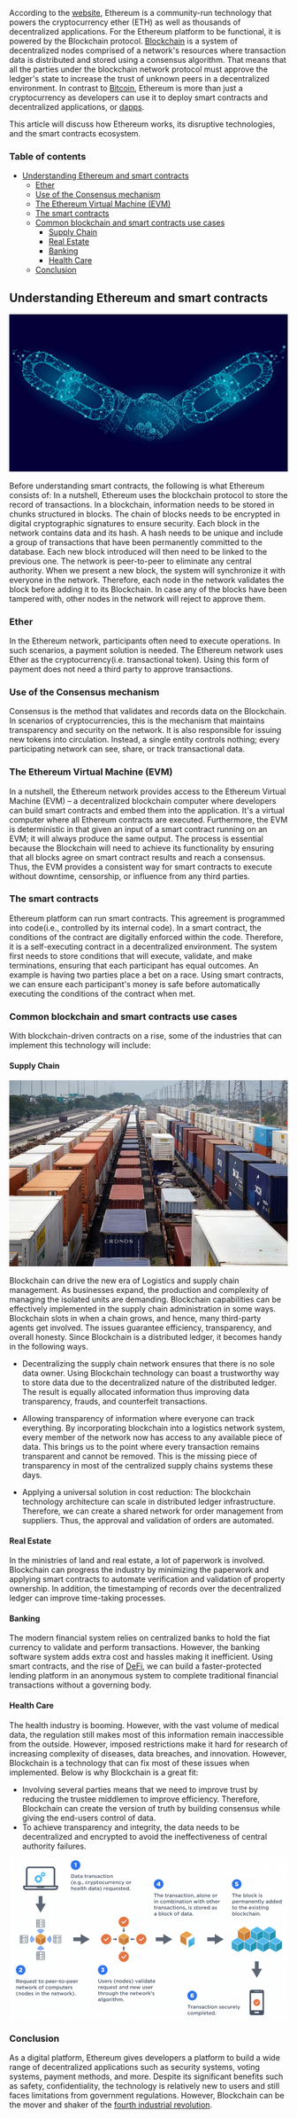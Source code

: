 According to the [website](https://ethereum.org/en/), Ethereum is a community-run technology that powers the cryptocurrency ether (ETH) as well as thousands of decentralized applications. For the Ethereum platform to be functional, it is powered by the Blockchain protocol. [Blockchain](https://en.wikipedia.org/wiki/Blockchain) is a system of decentralized nodes comprised of a network's resources where transaction data is distributed and stored using a consensus algorithm. That means that all the parties under the blockchain network protocol must approve the ledger's state to increase the trust of unknown peers in a decentralized environment. In contrast to [Bitcoin](https://www.investopedia.com/terms/b/bitcoin.asp), Ethereum is more than just a cryptocurrency as developers can use it to deploy smart contracts and decentralized applications, or [dapps](https://ethereum.org/en/dapps/).

This article will discuss how Ethereum works, its disruptive technologies, and the smart contracts ecosystem.

### Table of contents
- [Understanding Ethereum and smart contracts](#understanding-ethereum-and-smart-contracts)
  - [Ether](#ether)
  - [Use of the Consensus mechanism](#use-of-the-consensus-mechanism)
  - [The Ethereum Virtual Machine (EVM)](#the-ethereum-virtual-machine-evm)
  - [The smart contracts](#the-smart-contracts)
  - [Common blockchain and smart contracts use cases](#common-blockchain-and-smart-contracts-use-cases)
    - [Supply Chain](#supply-chain)
    - [Real Estate](#real-estate)
    - [Banking](#banking)
    - [Health Care](#health-care)
  - [Conclusion](#conclusion)


## Understanding Ethereum and smart contracts

![Smart Contracts](./smartcontracts.jpg)

Before understanding smart contracts, the following is what Ethereum consists of:
In a nutshell, Ethereum uses the blockchain protocol to store the record of transactions. In a blockchain, information needs to be stored in chunks structured in blocks. The chain of blocks needs to be encrypted in digital cryptographic signatures to ensure security. Each block in the network contains data and its hash. A hash needs to be unique and include a group of transactions that have been permanently committed to the database. Each new block introduced will then need to be linked to the previous one. The network is peer-to-peer to eliminate any central authority. When we present a new block, the system will synchronize it with everyone in the network. Therefore, each node in the network validates the block before adding it to its Blockchain. In case any of the blocks have been tampered with, other nodes in the network will reject to approve them.

### Ether
In the Ethereum network, participants often need to execute operations. In such scenarios, a payment solution is needed. The Ethereum network uses Ether as the cryptocurrency(i.e. transactional token). Using this form of payment does not need a third party to approve transactions. 

### Use of the Consensus mechanism
Consensus is the method that validates and records data on the Blockchain. In scenarios of cryptocurrencies, this is the mechanism that maintains transparency and security on the network. It is also responsible for issuing new tokens into circulation. Instead, a single entity controls nothing; every participating network can see, share, or track transactional data.

### The Ethereum Virtual Machine (EVM)
In a nutshell, the Ethereum network provides access to the Ethereum Virtual Machine (EVM) – a decentralized blockchain computer where developers can build smart contracts and embed them into the application. It's a virtual computer where all Ethereum contracts are executed. Furthermore, the EVM is deterministic in that given an input of a smart contract running on an EVM; it will always produce the same output. The process is essential because the Blockchain will need to achieve its functionality by ensuring that all blocks agree on smart contract results and reach a consensus. Thus, the EVM provides a consistent way for smart contracts to execute without downtime, censorship, or influence from any third parties.

### The smart contracts
Ethereum platform can run smart contracts. This agreement is programmed into code(i.e., controlled by its internal code). In a smart contract, the conditions of the contract are digitally enforced within the code. Therefore, it is a self-executing contract in a decentralized environment. The system first needs to store conditions that will execute, validate, and make terminations, ensuring that each participant has equal outcomes. An example is having two parties place a bet on a race. Using smart contracts, we can ensure each participant's money is safe before automatically executing the conditions of the contract when met.

### Common blockchain and smart contracts use cases
With blockchain-driven contracts on a rise, some of the industries that can implement this technology will include:

#### Supply Chain
![supply chain](./supply-chain-management.jpg)

Blockchain can drive the new era of Logistics and supply chain management. As businesses expand, the production and complexity of managing the isolated units are demanding. Blockchain capabilities can be effectively implemented in the supply chain administration in some ways. Blockchain slots in when a chain grows, and hence, many third-party agents get involved. The issues guarantee efficiency, transparency, and overall honesty. Since Blockchain is a distributed ledger, it becomes handy in the following ways.

- Decentralizing the supply chain network ensures that there is no sole data owner. Using Blockchain technology can boast a trustworthy way to store data due to the decentralized nature of the distributed ledger. The result is equally allocated information thus improving data transparency, frauds, and counterfeit transactions.

- Allowing transparency of information where everyone can track everything. By incorporating blockchain into a logistics network system, every member of the network now has access to any available piece of data. This brings us to the point where every transaction remains transparent and cannot be removed. This is the missing piece of transparency in most of the centralized supply chains systems these days.
  
- Applying a universal solution in cost reduction: The blockchain technology architecture can scale in distributed ledger infrastructure. Therefore, we can create a shared network for order management from suppliers. Thus, the approval and validation of orders are automated.


#### Real Estate
In the ministries of land and real estate, a lot of paperwork is involved. Blockchain can progress the industry by minimizing the paperwork and applying smart contracts to automate verification and validation of property ownership. In addition, the timestamping of records over the decentralized ledger can improve time-taking processes.

#### Banking
The modern financial system relies on centralized banks to hold the fiat currency to validate and perform transactions. However, the banking software system adds extra cost and hassles making it inefficient. Using smart contracts, and the rise of [DeFi](https://www.coindesk.com/learn/what-is-defi/), we can build a faster-protected lending platform in an anonymous system to complete traditional financial transactions without a governing body.

#### Health Care
The health industry is booming. However, with the vast volume of medical data, the regulation still makes most of this information remain inaccessible from the outside. However, imposed restrictions make it hard for research of increasing complexity of diseases, data breaches, and innovation. However, Blockchain is a technology that can fix most of these issues when implemented. Below is why Blockchain is a great fit:

- Involving several parties means that we need to improve trust by reducing the trustee middlemen to improve efficiency. Therefore, Blockchain can create the version of truth by building consensus while giving the end-users control of data.
- To achieve transparency and integrity, the data needs to be decentralized and encrypted to avoid the ineffectiveness of central authority failures.

![Healthcare](./data-transaction-healthcare.png)

### Conclusion
As a digital platform, Ethereum gives developers a platform to build a wide range of decentralized applications such as security systems, voting systems, payment methods, and more. Despite its significant benefits such as safety, confidentiality, the technology is relatively new to users and still faces limitations from government regulations. However, Blockchain can be the mover and shaker of the [fourth industrial revolution](https://www.salesforce.com/blog/what-is-the-fourth-industrial-revolution-4ir/). 
